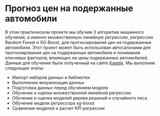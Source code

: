 # Прогноз цен на подержанные автомобили

В этом практическом проекте мы обучим 3 алгоритма машинного обучения, а именно множественную линейную регрессию, регрессию Random Forest и XG-Boost, для прогнозирования цен на подержанные автомобили. Этот проект может быть использован автосалонами для прогнозирования цен на подержанные автомобили и понимания ключевых факторов, влияющих на цены подержанных автомобилей. Данные для обучение были полученный на сайте [Kaggle](https://www.kaggle.com/avikasliwal/used-cars-price-prediction). Мы выполним следующие этапы:

* Импорт наборов данных и библиотек
* Выполнение визуализации данных
* Подготовка данных перед обучением модели
* Обучение и оценка множественной линейной регрессии
* Обучение и оценка моделей дерева решений и случайного леса 
* Обучение модели регрессора xg-boost
* Сравнение моделей и расчет KPI регрессии

